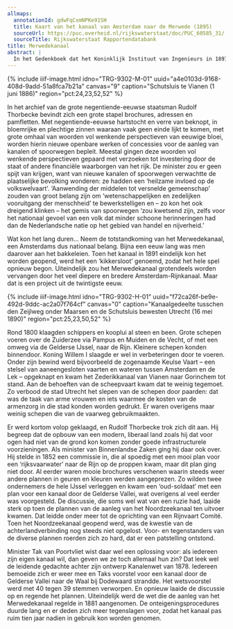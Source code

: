 ```yaml
---
allmaps:
  annotationId: gdwFqCxmNPKe91SH
  title: Kaart van het kanaal van Amsterdam naar de Merwede (1895)
  sourceUrl: https://puc.overheid.nl/rijkswaterstaat/doc/PUC_60585_31/
  sourceTitle: Rijkswaterstaat Rapportendatabank
title: Merwedekanaal
abstract: |
  In het Gedenkboek dat het Koninklijk Instituut van Ingenieurs in 1897 uitbracht ter gelegenheid van het 50-jarig bestaan, werd gememoreerd dat er in Nederland in die vijftig jaar tijd 23 kanalen waren aangelegd. Veruit het langste kanaal – en zeker ook een van de belangrijkste – was het Merwedekanaal. Doel van het kanaal was ‘het verschaffen van een betere scheepvaartgemeenschap’ van Amsterdam naar de Rijn. Het kanaal verbond het IJ met Gorcum en had een lengte van ruim 71 kilometer. Andere getallen: bodembreedte 20 meter, breedte op kanaalpeil 33,20 meterdiepte onder het kanaalpeil 3,1 m. Het bestond uit vier panden, die door schutsluizen werden gescheiden en over het kanaal lagen 34 bruggen. Het kwam na lange discussie tot stand tussen 1881 en 1893. Toen het gereed kwam werd het een ‘kikkersloot’ genoemd.
---
```


{% include iiif-image.html idno="TRG-9302-M-01" uuid="a4e0103d-9168-408d-9add-51a8fca7b21a" canvas="9" caption="Schutsluis te Vianen (1 juni 1886)" region="pct:24,23,52,52" %}

In het archief van de grote negentiende-eeuwse staatsman Rudolf Thorbecke bevindt zich een grote stapel brochures, adressen en pamfletten. Met negentiende-eeuwse hartstocht en verre van beknopt, in bloemrijke en plechtige zinnen waaraan vaak geen einde lijkt te komen, met grote omhaal van woorden vol wenkende perspectieven van eeuwige bloei, worden hierin nieuwe openbare werken of concessies voor de aanleg van kanalen of spoorwegen bepleit. Meestal gingen deze woorden vol wenkende perspectieven gepaard met verzoeken tot investering door de staat of andere financiële waarborgen van het rijk. De minister zou er geen spijt van krijgen, want van nieuwe kanalen of spoorwegen verwachtte de plaatselijke bevolking wonderen: ze hadden een ‘heilzame invloed op de volkswelvaart’. ‘Aanwending der middelen tot versnelde gemeenschap’ zouden van groot belang zijn om ‘wetenschappelijken en zedelijken vooruitgang der menschheid’ te bewerkstelligen en – zo kon het ook dreigend klinken – het gemis van spoorwegen ‘zou kwetsend zijn, zelfs voor het nationaal gevoel van een volk dat minder schoone herinneringen had dan de Nederlandsche natie op het gebied van handel en nijverheid.’

Wat kon het lang duren… Neem de totstandkoming van het Merwedekanaal, een Amsterdams dus nationaal belang. Bijna een eeuw lang was men daarover aan het bakkeleien. Toen het kanaal in 1891 eindelijk kon het worden geopend, werd het een ‘kikkersloot’ genoemd, zodat het hele spel opnieuw begon. Uiteindelijk zou het Merwedekanaal grotendeels worden vervangen door het veel diepere en bredere Amsterdam-Rijnkanaal. Maar dat is een project uit de twintigste eeuw.

{% include iiif-image.html idno="TRG-9302-H-01" uuid="f72ca26f-be9e-492d-9ddc-ac2a07f764cf" canvas="0" caption="Kanaalgedeelte tusschen den Zeijlweg onder Maarsen en de Schutsluis bewesten Utrecht (16 mei 1890)" region="pct:25,23,50,52" %}

Rond 1800 klaagden schippers en kooplui al steen en been. Grote schepen voeren over de Zuiderzee via Pampus en Muiden en de Vecht, of met een omweg via de Gelderse IJssel, naar de Rijn. Kleinere schepen konden binnendoor. Koning Willem I slaagde er wel in verbeteringen door te voeren. Onder zijn bewind werd bijvoorbeeld de zogenaamde Keulse Vaart – een stelsel van aaneengesloten vaarten en wateren tussen Amsterdam en de Lek – opgeknapt en kwam het Zederikkanaal van Vianen naar Gorinchem tot stand. Aan de behoeften van de scheepvaart kwam dat te weinig tegemoet. Zo verbood de stad Utrecht het slepen van de schepen door paarden: dat was de taak van arme vrouwen en iets waarmee de kosten van de armenzorg in die stad konden worden gedrukt. Er waren overigens maar weinig schepen die van de vaarweg gebruikmaakten. 

Er werd kortom volop geklaagd, en Rudolf Thorbecke trok zich dit aan. Hij begreep dat de opbouw van een modern, liberaal land zoals hij dat voor ogen had niet van de grond kon komen zonder goede infrastructurele voorzieningen. Als minister van Binnenlandse Zaken ging hij daar ook over. Hij stelde in 1852 een commissie in, die al spoedig met een mooi plan voor een ‘rijksvaarwater’ naar de Rijn op de proppen kwam, maar dit plan ging niet door. Al eerder waren mooie brochures verschenen waarin steeds weer andere plannen in geuren en kleuren werden aangeprezen. Zo wilden twee ondernemers de hele IJssel verleggen en kwam een ‘oud-soldaat’ met een plan voor een kanaal door de Gelderse Vallei, wat overigens al veel eerder was voorgesteld. De discussie, die soms wel wat van een ruzie had, laaide sterk op toen de plannen van de aanleg van het Noordzeekanaal ten uitvoer kwamen. Dat leidde onder meer tot de oprichting van een Rijnvaart Comité. Toen het Noordzeekanaal geopend werd, was de kwestie van de achterlandverbinding nog steeds niet opgelost. Voor- en tegenstanders van de diverse plannen roerden zich zo hard, dat er een patstelling ontstond.

Minister Tak van Poortvliet wist daar wel een oplossing voor: als iedereen zijn eigen kanaal wil, dan geven we ze toch allemaal hun zin? Dat leek wel de leidende gedachte achter zijn ontwerp Kanalenwet van 1878. Iedereen bemoeide zich er weer mee en Taks voorstel voor een kanaal door de Gelderse Vallei naar de Waal bij Dodewaard strandde. Het wetsvoorstel werd met 40 tegen 39 stemmen verworpen. En opnieuw laaide de discussie op en regende het plannen. Uiteindelijk werd de wet die de aanleg van het Merwedekanaal regelde in 1881 aangenomen. De onteigeningsprocedures duurde lang en er deden zich meer tegenslagen voor, zodat het kanaal pas ruim tien jaar nadien in gebruik kon worden genomen.
